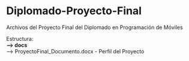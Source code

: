 # Diplomado-Proyecto-Final
Archivos del Proyecto Final del Diplomado en Programación de Móviles

Estructura:</br>
<B>--> docs</B></br>
    --> ProyectoFinal_Documento.docx - Perfil del Proyecto 
